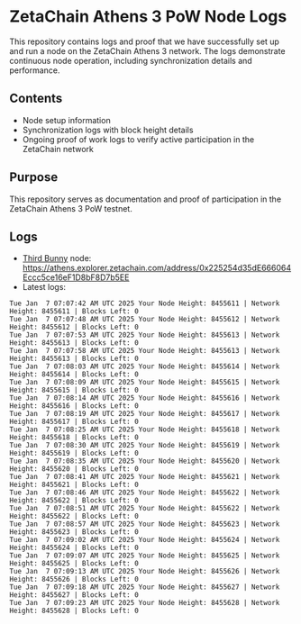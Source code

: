 # ZetaChain Athens 3 PoW Node Logs
This repository contains logs and proof that we have successfully set up and run a node on the ZetaChain Athens 3 network. The logs demonstrate continuous node operation, including synchronization details and performance.

## Contents
- Node setup information
- Synchronization logs with block height details
- Ongoing proof of work logs to verify active participation in the ZetaChain network

## Purpose
This repository serves as documentation and proof of participation in the ZetaChain Athens 3 PoW testnet.

## Logs

- [Third Bunny](https://thirdbunny.xyz/) node: https://athens.explorer.zetachain.com/address/0x225254d35dE666064Eccc5ce16eF1D8bF8D7b5EE
- Latest logs:
```
Tue Jan  7 07:07:42 AM UTC 2025 Your Node Height: 8455611 | Network Height: 8455611 | Blocks Left: 0
Tue Jan  7 07:07:48 AM UTC 2025 Your Node Height: 8455612 | Network Height: 8455612 | Blocks Left: 0
Tue Jan  7 07:07:53 AM UTC 2025 Your Node Height: 8455613 | Network Height: 8455613 | Blocks Left: 0
Tue Jan  7 07:07:58 AM UTC 2025 Your Node Height: 8455613 | Network Height: 8455613 | Blocks Left: 0
Tue Jan  7 07:08:03 AM UTC 2025 Your Node Height: 8455614 | Network Height: 8455614 | Blocks Left: 0
Tue Jan  7 07:08:09 AM UTC 2025 Your Node Height: 8455615 | Network Height: 8455615 | Blocks Left: 0
Tue Jan  7 07:08:14 AM UTC 2025 Your Node Height: 8455616 | Network Height: 8455616 | Blocks Left: 0
Tue Jan  7 07:08:19 AM UTC 2025 Your Node Height: 8455617 | Network Height: 8455617 | Blocks Left: 0
Tue Jan  7 07:08:25 AM UTC 2025 Your Node Height: 8455618 | Network Height: 8455618 | Blocks Left: 0
Tue Jan  7 07:08:30 AM UTC 2025 Your Node Height: 8455619 | Network Height: 8455619 | Blocks Left: 0
Tue Jan  7 07:08:35 AM UTC 2025 Your Node Height: 8455620 | Network Height: 8455620 | Blocks Left: 0
Tue Jan  7 07:08:41 AM UTC 2025 Your Node Height: 8455621 | Network Height: 8455621 | Blocks Left: 0
Tue Jan  7 07:08:46 AM UTC 2025 Your Node Height: 8455622 | Network Height: 8455622 | Blocks Left: 0
Tue Jan  7 07:08:51 AM UTC 2025 Your Node Height: 8455622 | Network Height: 8455622 | Blocks Left: 0
Tue Jan  7 07:08:57 AM UTC 2025 Your Node Height: 8455623 | Network Height: 8455623 | Blocks Left: 0
Tue Jan  7 07:09:02 AM UTC 2025 Your Node Height: 8455624 | Network Height: 8455624 | Blocks Left: 0
Tue Jan  7 07:09:07 AM UTC 2025 Your Node Height: 8455625 | Network Height: 8455625 | Blocks Left: 0
Tue Jan  7 07:09:13 AM UTC 2025 Your Node Height: 8455626 | Network Height: 8455626 | Blocks Left: 0
Tue Jan  7 07:09:18 AM UTC 2025 Your Node Height: 8455627 | Network Height: 8455627 | Blocks Left: 0
Tue Jan  7 07:09:23 AM UTC 2025 Your Node Height: 8455628 | Network Height: 8455628 | Blocks Left: 0
```
